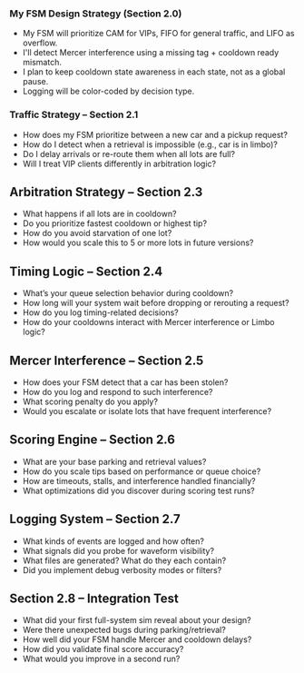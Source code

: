 ### My FSM Design Strategy (Section 2.0)

- My FSM will prioritize CAM for VIPs, FIFO for general traffic, and LIFO as overflow.
- I'll detect Mercer interference using a missing tag + cooldown ready mismatch.
- I plan to keep cooldown state awareness in each state, not as a global pause.
- Logging will be color-coded by decision type.

### Traffic Strategy – Section 2.1

- How does my FSM prioritize between a new car and a pickup request?
- How do I detect when a retrieval is impossible (e.g., car is in limbo)?
- Do I delay arrivals or re-route them when all lots are full?
- Will I treat VIP clients differently in arbitration logic?

## Arbitration Strategy – Section 2.3

- What happens if all lots are in cooldown?
- Do you prioritize fastest cooldown or highest tip?
- How do you avoid starvation of one lot?
- How would you scale this to 5 or more lots in future versions?

## Timing Logic – Section 2.4

- What’s your queue selection behavior during cooldown?
- How long will your system wait before dropping or rerouting a request?
- How do you log timing-related decisions?
- How do your cooldowns interact with Mercer interference or Limbo logic?

## Mercer Interference – Section 2.5

- How does your FSM detect that a car has been stolen?
- How do you log and respond to such interference?
- What scoring penalty do you apply?
- Would you escalate or isolate lots that have frequent interference?

## Scoring Engine – Section 2.6

- What are your base parking and retrieval values?
- How do you scale tips based on performance or queue choice?
- How are timeouts, stalls, and interference handled financially?
- What optimizations did you discover during scoring test runs?

## Logging System – Section 2.7

- What kinds of events are logged and how often?
- What signals did you probe for waveform visibility?
- What files are generated? What do they each contain?
- Did you implement debug verbosity modes or filters?

## Section 2.8 – Integration Test

- What did your first full-system sim reveal about your design?
- Were there unexpected bugs during parking/retrieval?
- How well did your FSM handle Mercer and cooldown delays?
- How did you validate final score accuracy?
- What would you improve in a second run?

